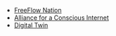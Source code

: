 - [FreeFlow Nation](http://www.freeflownation.org/)
- [Alliance for a Conscious Internet](https://threefold.io/aci)
- [Digital Twin](https://threefold.io/twin)
